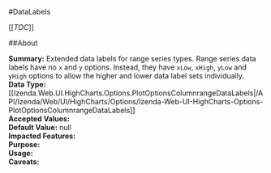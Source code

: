 #DataLabels

[[_TOC_]]

##About

**Summary:**  Extended data labels for range series types. Range series data labels have no <code>x</code> and <code>y</code> options. Instead, they have <code>xLow</code>, <code>xHigh</code>, <code>yLow</code> and <code>yHigh</code> options to allow the higher and lower data label sets individually.    
**Data Type:** [[Izenda.Web.UI.HighCharts.Options.PlotOptionsColumnrangeDataLabels|/API/Izenda/Web/UI/HighCharts/Options/Izenda-Web-UI-HighCharts-Options-PlotOptionsColumnrangeDataLabels]]  
**Accepted Values:**   
**Default Value:** null  
**Impacted Features:**   
**Purpose:**   
**Usage:**   
**Caveats:**   

